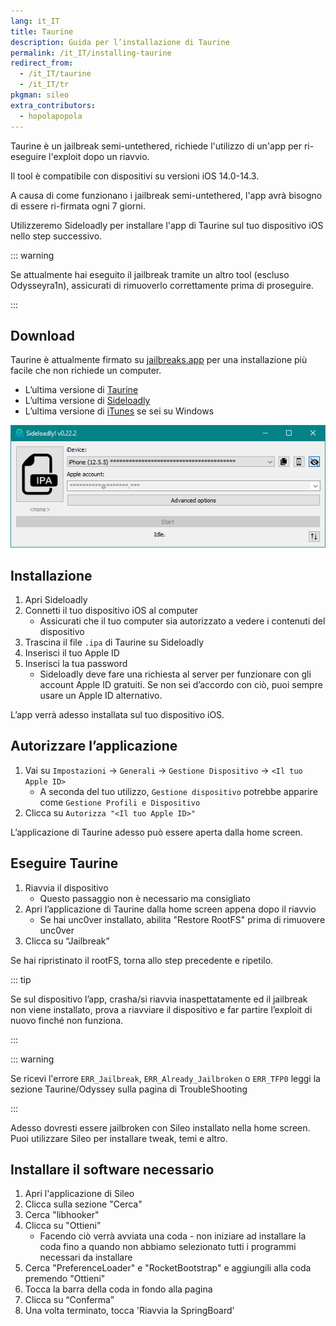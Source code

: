 ```yaml
---
lang: it_IT
title: Taurine
description: Guida per l’installazione di Taurine
permalink: /it_IT/installing-taurine
redirect_from:
  - /it_IT/taurine
  - /it_IT/tr
pkgman: sileo
extra_contributors:
  - hopolapopola
---
```


Taurine è un <router-link to="/it_IT/types-of-jailbreak/#semi-untethered-jailbreaks">jailbreak semi-untethered</router-link>, richiede l'utilizzo di un'app per ri-eseguire l'exploit dopo un riavvio.

Il tool è compatibile con dispositivi su versioni iOS 14.0-14.3.

A causa di come funzionano i jailbreak semi-untethered, l'app avrà bisogno di essere <router-link to="/it_IT/resigning-apps">ri-firmata</router-link> ogni 7 giorni.

Utilizzeremo Sideloadly per installare l'app di Taurine sul tuo dispositivo iOS nello step successivo.

::: warning

Se attualmente hai eseguito il jailbreak tramite un altro tool (escluso Odysseyra1n), assicurati di <router-link to="/it_IT/restoring-rootfs">rimuoverlo correttamente</router-link> prima di proseguire.

:::

## Download

<div class="custom-container tip" id="ifJailbreaksAppSigned"><p>
Taurine è attualmente firmato su <a href="https://jailbreaks.app/" target="_blank">jailbreaks.app</a> per una installazione più facile che non richiede un computer.
</p></div>

- L’ultima versione di [Taurine](https://taurine.app/)
- L’ultima versione di [Sideloadly](https://sideloadly.io/)
- L’ultima versione di [iTunes](https://www.apple.com/itunes/download/win32) se sei su Windows

![Uno screenshot dell’applicazione di Sideloadly (Windows)](/assets/images/sideloadly_win.png)

## Installazione

1. Apri Sideloadly
1. Connetti il tuo dispositivo iOS al computer
    - Assicurati che il tuo computer sia autorizzato a vedere i contenuti del dispositivo
1. Trascina il file `.ipa` di Taurine su Sideloadly
1. Inserisci il tuo Apple ID
1. Inserisci la tua password
    - Sideloadly deve fare una richiesta al server per funzionare con gli account Apple ID gratuiti. Se non sei d’accordo con ciò, puoi sempre usare un Apple ID alternativo.

L’app verrà adesso installata sul tuo dispositivo iOS.

## Autorizzare l’applicazione

1. Vai su `Impostazioni` -> `Generali` -> `Gestione Dispositivo` -> `<Il tuo Apple ID>`
    - A seconda del tuo utilizzo, `Gestione dispositivo` potrebbe apparire come `Gestione Profili e Dispositivo`
1. Clicca su `Autorizza "<Il tuo Apple ID>"`

L’applicazione di Taurine adesso può essere aperta dalla home screen.

## Eseguire Taurine

1. Riavvia il dispositivo
    - Questo passaggio non è necessario ma consigliato
1. Apri l’applicazione di Taurine dalla home screen appena dopo il riavvio
    - Se hai unc0ver installato, abilita "Restore RootFS" prima di rimuovere unc0ver
1. Clicca su “Jailbreak”

Se hai ripristinato il rootFS, torna allo step precedente e ripetilo.

::: tip

Se sul dispositivo l’app, crasha/si riavvia inaspettatamente ed il jailbreak non viene installato, prova a riavviare il dispositivo e far partire l’exploit di nuovo finché non funziona.

:::

::: warning

Se ricevi l'errore `ERR_Jailbreak`, `ERR_Already_Jailbroken` o `ERR_TFP0` leggi la sezione Taurine/Odyssey <router-link to="/it_IT/troubleshooting/#common-errors-on-odyssey-and-taurine">sulla</router-link> pagina di TroubleShooting

:::

Adesso dovresti essere jailbroken con Sileo installato nella home screen. Puoi utilizzare Sileo per installare <router-link to="/it_IT/faq/#what-are-tweaks">tweak</router-link>, temi e altro.

## Installare il software necessario

1. Apri l'applicazione di Sileo
1. Clicca sulla sezione "Cerca"
1. Cerca "libhooker"
1. Clicca su "Ottieni”
    - Facendo ciò verrà avviata una coda - non iniziare ad installare la coda fino a quando non abbiamo selezionato tutti i programmi necessari da installare
1. Cerca "PreferenceLoader" e "RocketBootstrap" e aggiungili alla coda premendo "Ottieni"
1. Tocca la barra della coda in fondo alla pagina
1. Clicca su “Conferma”
1. Una volta terminato, tocca 'Riavvia la SpringBoard'
